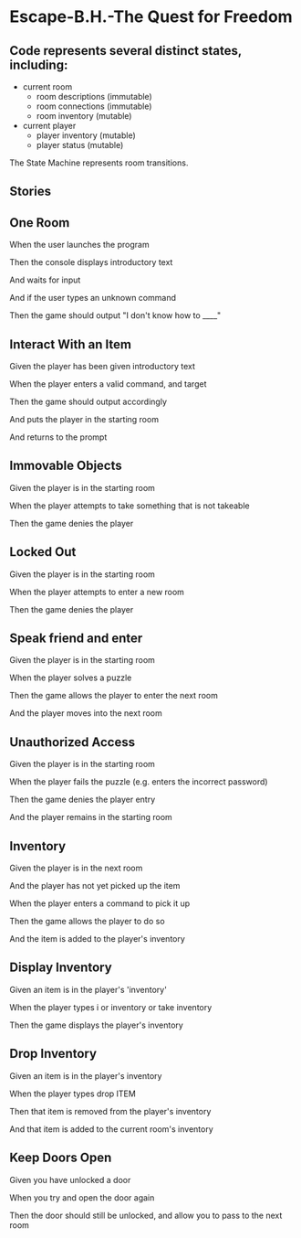 # Escape-B.H.-The Quest for Freedom

## Code represents several distinct states, including:

* current room
  * room descriptions (immutable)
  * room connections (immutable)
  * room inventory (mutable)
* current player
  * player inventory (mutable)
  * player status (mutable)

The State Machine represents room transitions.

## Stories 

## One Room

When the user launches the program

Then the console displays introductory text

And waits for input

And if the user types an unknown command

Then the game should output "I don't know how to ____"

## Interact With an Item

Given the player has been given introductory text

When the player enters a valid command, and target

Then the game should output accordingly

And puts the player in the starting room

And returns to the prompt

## Immovable Objects

Given the player is in the starting room

When the player attempts to take something that is not takeable

Then the game denies the player

## Locked Out

Given the player is in the starting room

When the player attempts to enter a new room

Then the game denies the player

## Speak friend and enter

Given the player is in the starting room

When the player solves a puzzle

Then the game allows the player to enter the next room

And the player moves into the next room

## Unauthorized Access

Given the player is in the starting room

When the player fails the puzzle (e.g. enters the incorrect password)

Then the game denies the player entry

And the player remains in the starting room

## Inventory

Given the player is in the next room

And the player has not yet picked up the item

When the player enters a command to pick it up

Then the game allows the player to do so

And the item is added to the player's inventory

## Display Inventory

Given an item is in the player's 'inventory'

When the player types i or inventory or take inventory

Then the game displays the player's inventory

## Drop Inventory

Given an item is in the player's inventory

When the player types drop ITEM

Then that item is removed from the player's inventory

And that item is added to the current room's inventory

## Keep Doors Open

Given you have unlocked a door

When you try and open the door again

Then the door should still be unlocked, and allow you to pass to the next room
